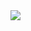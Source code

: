 

<div>
   <a href="https://git.io/typing-svg">
 <img src="https://readme-typing-svg.demolab.com?font=Tomorrow&size=20&duration=1000&pause=5000&color=24A415&background=D9FFD100&vCenter=true&repeat=false&width=700&lines=Hello%2C+there!+I'm+Vinnie.+Welcome+to+my+GitHub+page!"/>
</div>
